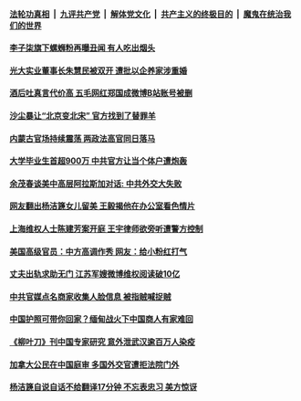 

####  [法轮功真相](../../../../basic/blob/master/README.md?t=03201701) &nbsp;|&nbsp; [九评共产党](../../../../9ping.md/blob/master/README.md?t=03201701) &nbsp;|&nbsp; [解体党文化](../../../../jtdwh.md/blob/master/README.md?t=03201701)  &nbsp;|&nbsp; [共产主义的终极目的](../../../../gczydzjmd.md/blob/master/README.md?t=03201701) &nbsp;|&nbsp; [魔鬼在统治我们的世界](../../../../mgztzwmdsj.md/blob/master/README.md?t=03201701) 

#### [李子柒旗下螺蛳粉再曝丑闻 有人吃出烟头](../pages/soh5/486248.md?t=03201701) 
#### [光大实业董事长朱慧民被双开 遭批以企养家涉重婚](../pages/soh5/486254.md?t=03201701) 
#### [酒后吐真言代价高 五毛网红郑国成微博B站账号被删 ](../pages/soh5/486242.md?t=03201701) 
#### [沙尘暴让“北京变北宋”  官方找到了替罪羊](../pages/soh5/486230.md?t=03201701) 
#### [内蒙古官场持续震荡 两政法高官同日落马](../pages/soh5/486212.md?t=03201701) 
#### [大学毕业生首超900万 中共官方让当个体户遭炮轰](../pages/soh5/486206.md?t=03201701) 
#### [余茂春谈美中高层阿拉斯加对话: 中共外交大失败](../pages/soh5/486149.md?t=03201701) 
#### [网友翻出杨洁篪女儿留美 王毅揭他在办公室看色情片](../pages/soh5/486131.md?t=03201701) 
#### [上海维权人士陈建芳案开庭 王宇律师欲旁听遭警方控制](../pages/soh5/486017.md?t=03201701) 
#### [美国高级官员：中方高调作秀  网友：给小粉红打气](../pages/soh5/485987.md?t=03201701) 
#### [丈夫出轨求助无门 江苏军嫂微博维权阅读破10亿](../pages/soh5/485909.md?t=03201701) 
#### [中共官媒点名商家收集人脸信息 被指贼喊捉贼](../pages/soh5/485978.md?t=03201701) 
#### [中国护照可带你回家？缅甸战火下中国商人有家难回](../pages/soh5/485960.md?t=03201701) 
#### [《柳叶刀》刊中国专家研究 意外泄武汉逾百万人染疫](../pages/soh5/485888.md?t=03201701) 
#### [加拿大公民在中国庭审 多国外交官遭拒法院门外](../pages/soh5/485882.md?t=03201701) 
#### [杨洁篪自说自话不给翻译17分钟 不忘表忠习 美方惊讶](../pages/soh5/485891.md?t=03201701) 
